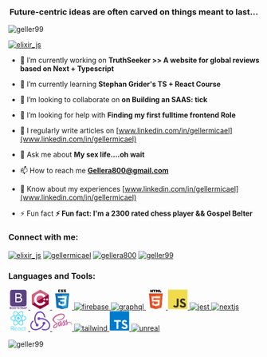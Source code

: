<h3 align="center">Future-centric ideas are often carved on things meant to last...</h3>

<p align="left"> <img src="https://komarev.com/ghpvc/?username=geller99&label=Profile%20views&color=0e75b6&style=flat" alt="geller99" /> </p>

<p align="left"> <a href="https://twitter.com/elixir_js" target="blank"><img src="https://img.shields.io/twitter/follow/elixir_js?logo=twitter&style=for-the-badge" alt="elixir_js" /></a> </p>

- 🔭 I’m currently working on **TruthSeeker >> A website for global reviews based on Next + Typescript**

- 🌱 I’m currently learning **Stephan Grider's TS + React Course**

- 👯 I’m looking to collaborate on **on Building an SAAS: tick**

- 🤝 I’m looking for help with **Finding my first fulltime frontend Role**

- 📝 I regularly write articles on [www.linkedin.com/in/gellermicael](www.linkedin.com/in/gellermicael)

- 💬 Ask me about **My sex life....oh wait**

- 📫 How to reach me **Gellera800@gmail.com**

- 📄 Know about my experiences [www.linkedin.com/in/gellermicael](www.linkedin.com/in/gellermicael)

- ⚡ Fun fact **⚡ Fun fact: I'm a 2300 rated chess player && Gospel Belter**

<h3 align="left">Connect with me:</h3>
<p align="left">
<a href="https://twitter.com/elixir_js" target="blank"><img align="center" src="https://raw.githubusercontent.com/rahuldkjain/github-profile-readme-generator/master/src/images/icons/Social/twitter.svg" alt="elixir_js" height="30" width="40" /></a>
<a href="https://linkedin.com/in/gellermicael" target="blank"><img align="center" src="https://raw.githubusercontent.com/rahuldkjain/github-profile-readme-generator/master/src/images/icons/Social/linked-in-alt.svg" alt="gellermicael" height="30" width="40" /></a>
<a href="https://www.hackerrank.com/gellera800" target="blank"><img align="center" src="https://raw.githubusercontent.com/rahuldkjain/github-profile-readme-generator/master/src/images/icons/Social/hackerrank.svg" alt="gellera800" height="30" width="40" /></a>
<a href="https://www.leetcode.com/geller99" target="blank"><img align="center" src="https://raw.githubusercontent.com/rahuldkjain/github-profile-readme-generator/master/src/images/icons/Social/leet-code.svg" alt="geller99" height="30" width="40" /></a>
</p>

<h3 align="left">Languages and Tools:</h3>
<p align="left"> <a href="https://getbootstrap.com" target="_blank"> <img src="https://raw.githubusercontent.com/devicons/devicon/master/icons/bootstrap/bootstrap-plain-wordmark.svg" alt="bootstrap" width="40" height="40"/> </a> <a href="https://www.w3schools.com/cpp/" target="_blank"> <img src="https://raw.githubusercontent.com/devicons/devicon/master/icons/cplusplus/cplusplus-original.svg" alt="cplusplus" width="40" height="40"/> </a> <a href="https://www.w3schools.com/css/" target="_blank"> <img src="https://raw.githubusercontent.com/devicons/devicon/master/icons/css3/css3-original-wordmark.svg" alt="css3" width="40" height="40"/> </a> <a href="https://firebase.google.com/" target="_blank"> <img src="https://www.vectorlogo.zone/logos/firebase/firebase-icon.svg" alt="firebase" width="40" height="40"/> </a> <a href="https://graphql.org" target="_blank"> <img src="https://www.vectorlogo.zone/logos/graphql/graphql-icon.svg" alt="graphql" width="40" height="40"/> </a> <a href="https://www.w3.org/html/" target="_blank"> <img src="https://raw.githubusercontent.com/devicons/devicon/master/icons/html5/html5-original-wordmark.svg" alt="html5" width="40" height="40"/> </a> <a href="https://developer.mozilla.org/en-US/docs/Web/JavaScript" target="_blank"> <img src="https://raw.githubusercontent.com/devicons/devicon/master/icons/javascript/javascript-original.svg" alt="javascript" width="40" height="40"/> </a> <a href="https://jestjs.io" target="_blank"> <img src="https://www.vectorlogo.zone/logos/jestjsio/jestjsio-icon.svg" alt="jest" width="40" height="40"/> </a> <a href="https://nextjs.org/" target="_blank"> <img src="https://cdn.worldvectorlogo.com/logos/nextjs-3.svg" alt="nextjs" width="40" height="40"/> </a> <a href="https://reactjs.org/" target="_blank"> <img src="https://raw.githubusercontent.com/devicons/devicon/master/icons/react/react-original-wordmark.svg" alt="react" width="40" height="40"/> </a> <a href="https://redux.js.org" target="_blank"> <img src="https://raw.githubusercontent.com/devicons/devicon/master/icons/redux/redux-original.svg" alt="redux" width="40" height="40"/> </a> <a href="https://sass-lang.com" target="_blank"> <img src="https://raw.githubusercontent.com/devicons/devicon/master/icons/sass/sass-original.svg" alt="sass" width="40" height="40"/> </a> <a href="https://tailwindcss.com/" target="_blank"> <img src="https://www.vectorlogo.zone/logos/tailwindcss/tailwindcss-icon.svg" alt="tailwind" width="40" height="40"/> </a> <a href="https://www.typescriptlang.org/" target="_blank"> <img src="https://raw.githubusercontent.com/devicons/devicon/master/icons/typescript/typescript-original.svg" alt="typescript" width="40" height="40"/> </a> <a href="https://unrealengine.com/" target="_blank"> <img src="https://raw.githubusercontent.com/kenangundogan/fontisto/036b7eca71aab1bef8e6a0518f7329f13ed62f6b/icons/svg/brand/unreal-engine.svg" alt="unreal" width="40" height="40"/> </a> </p>

<p><img align="center" src="https://github-readme-stats.vercel.app/api/top-langs?username=geller99&show_icons=true&locale=en&layout=compact" alt="geller99" /></p>
